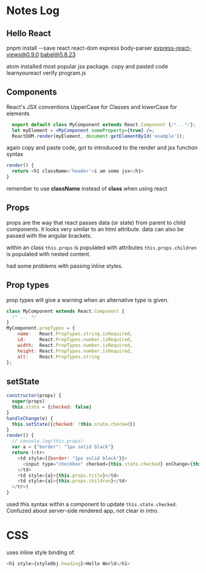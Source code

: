 # Notes Log
## Hello React
pnpm install --save react react-dom express body-parser express-react-views@0.9.0 babel@5.8.23

atom installed most popular jsx package.
copy and pasted code
learnyoureact verify program.js


## Components
React's JSX conventions UpperCase for Classes
and lowerCase for elements
```jsx
  export default class MyComponent extends React.Component {/*...*/};
  let myElement = <MyComponent someProperty={true} />;
  ReactDOM.render(myElement, document.getElementById('example'));
```
again copy and paste code, got to introduced to the render and jsx function syntax
```js
render() {
  return <h1 className='header'>i am some jsx</h1>
}
```
remember to use **className** instead of **class** when using react

## Props
props are the way that react passes data (or state) from parent to child components. it looks very similar to an html attribute. data can also be passed with the angular brackets.

within an class `this.props` is populated with attributes
`this.props.children` is populated with nested content.

had some problems with passing inline styles.

## Prop types
prop types will give a warning when an alternative type is given.
```js
class MyComponent extends React.Component {
  /* ... */
}
MyComponent.propTypes = {
    name:   React.PropTypes.string.isRequired,
    id:     React.PropTypes.number.isRequired,
    width:  React.PropTypes.number.isRequired,
    height: React.PropTypes.number.isRequired,
    alt:    React.PropTypes.string
};
```

## setState
```js
constructor(props) {
  super(props)
  this.state = {checked: false}
}
handleChange(e) {
  this.setState({checked: !this.state.checked})
}
render() {
  // console.log(this.props)
  var a = {"border": "1px solid black"}
  return (<tr>
    <td style={{border: "1px solid black"}}>
      <input type="checkbox" checked={this.state.checked} onChange={this.handleChange.bind(this)}/>
    </td>
    <td style={a}>{this.props.title}</td>
    <td style={a}>{this.props.children}</td>
  </tr>)
}
```
used this syntax within a component to update `this.state.checked`.
Confuzed about server-side rendered app, not clear in intro.

# CSS
uses inline style binding of.
```js
<h1 style={styleObj.heading}>Hello World</h1>
```
